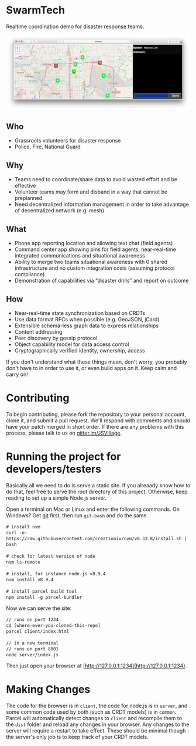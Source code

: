 # SwarmTech

Realtime coordination demo for disaster response teams.

![v1.1.0 screenshot](docs/v1.1.0.png)

## Who

* Grassroots volunteers for disaster response
* Police, Fire, National Guard

## Why

* Teams need to coordinate/share data to avoid wasted effort and be effective
* Volunteer teams may form and disband in a way that cannot be preplanned
* Need decentralized information management in order to take advantage of decentralized network (e.g. mesh)

## What

* Phone app reporting location and allowing text chat (field agents)
* Command center app showing pins for field agents, near-real-time integrated communications and situational awareness
* Ability to merge two teams situational awareness with 0 shared infrastructure and no custom integration costs (assuming protocol compliance)
* Demonstration of capabilities via “disaster drills” and report on outcome

## How

* Near-real-time state synchronization based on CRDTs
* Use data format RFCs when possible (e.g. GeoJSON, jCard)
* Extensible schema-less graph data to express relationships
* Content addressing
* Peer discovery by gossip protocol
* Object capability model for data access control
* Cryptographically verified identity, ownership, access

If you don't understand what these things mean, don't worry, you probably don't have to in order to use it, or even build apps on it.  Keep calm and carry on!

# Contributing

To begin contributing, please fork the repository to your personal account, clone it, and submit a pull request.  We'll respond with comments and should have your patch merged in short order.  If there are any problems with this process, please talk to us on [gitter.im/JSVillage](https://gitter.im/JSVillage).

# Running the project for developers/testers

Basically all we need to do is serve a static site.  If you alreaady know how to do that, feel free to serve the root directory of this project.  Otherwise, keep reading to set up a simple Node.js server.

Open a terminal on Mac or Linux and enter the following commands.  On Windows?  Get [git](https://git-scm.com/downloads) first, then run `git-bash` and do the same.

```
# install nvm
curl -o- https://raw.githubusercontent.com/creationix/nvm/v0.33.8/install.sh | bash

# check for latest version of node
nvm ls-remote

# install, for instance node.js v8.9.4
nvm install v8.9.4

# install parcel build tool
npm install -g parcel-bundler

```

Now we can serve the site:

```
// runs on port 1234
cd [where-ever-you-cloned-this-repo]
parcel client/index.html

// in a new terminal
// runs on port 8001
node server/index.js
```

Then just open your browser at [http://127.0.0.1:1234](http://127.0.0.1:1234).

# Making Changes

The code for the browser is in `client`, the code for node.js is in `server`, and some common code used by both (such as CRDT models) is in `common`.  Parcel will automatically detect changes to `client` and recompile them to the `dist` folder and reload any changes in your browser.  Any changes to the server will require a restart to take effect.  These should be minimal though - the server's only job is to keep track of your CRDT models.
